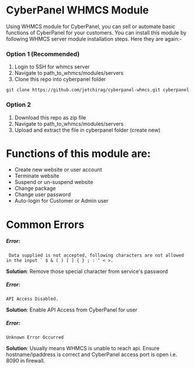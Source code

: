 # CyberPanel WHMCS Module 

Using WHMCS module for CyberPanel, you can sell or automate basic functions of CyberPanel for your customers. You can install this module by following WHMCS server module installation steps. Here they are again:-

### Option 1 (Recommended)
1. Login to SSH for whmcs server
2. Navigate to path_to_whmcs/modules/servers
3. Clone this repo into cyberpanel folder
```
git clone https://github.com/jetchirag/cyberpanel-whmcs.git cyberpanel
```
### Option 2
1. Download this repo as zip file
2. Navigate to path_to_whmcs/modules/servers
3. Upload and extract the file in cyberpanel folder (create new)

# Functions of this module are:

- Create new website or user account
- Terminate website
- Suspend or un-suspend website
- Change package 
- Change user password
- Auto-login for Customer or Admin user

# Common Errors
##### Error: 

```
 Data supplied is not accepted, following characters are not allowed in the input ` $ & ( ) [ ] { } ; : ‘ < >.
 ```
 **Solution**: Remove those special character from service's password
 
 ##### Error:
 ```
 API Access Disabled.
 ```
 **Solution**: Enable API Access from CyberPanel for user
 
 ##### Error:
 ```
 Unknown Error Occurred
 ```
 **Solution**: Usually means WHMCS is unable to reach api. Ensure hostname/ipaddress is correct and CyberPanel access port is open i.e. 8090 in firewall. 

